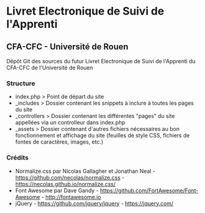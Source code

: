 # Livret Electronique de Suivi de l'Apprenti

## CFA-CFC - Université de Rouen
Dépôt Git des sources du futur Livret Electronique de Suivi de l'Apprenti du CFA-CFC de l'Université de Rouen

### Structure
 - index.php >  Point de départ du site
 - _includes > Dossier contenant les snippets à inclure à toutes les pages du site
 - _controllers > Dossier contenant les différentes "pages" du site appellées via un controlleur dans index.php
 - _assets > Dossier contenant d'autres fichiers nécessaires au bon fonctionnement et affichage du site (feuilles de style CSS, fichiers de fontes de caractères, images, etc.)

### Crédits
 - Normalize.css par Nicolas Gallagher et Jonathan Neal - https://github.com/necolas/normalize.css - https://necolas.github.io/normalize.css/
 - Font Awesome par Dave Gandy - https://github.com/FortAwesome/Font-Awesome - http://fontawesome.io
 - jQuery - https://github.com/jquery/jquery - https://jquery.com/
